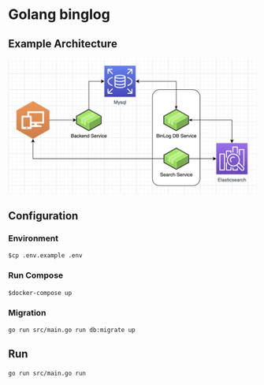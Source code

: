 # Golang binglog

## Example Architecture
![Example Architecture](https://github.com/sofyan48/go-binlog/blob/master/resource/ex_architecture.png)


## Configuration
### Environment
```
$cp .env.example .env
```
### Run Compose
```
$docker-compose up
```
### Migration
```
go run src/main.go run db:migrate up
```
## Run
```
go run src/main.go run
```

